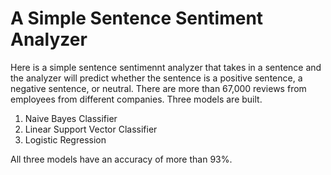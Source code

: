 # A Simple Sentence Sentiment Analyzer

Here is a simple sentence sentimennt analyzer that takes in a sentence and the analyzer will predict whether the sentence is a positive sentence, a negative sentence, or neutral. There are more than 67,000 reviews from employees from different companies. Three models are built.

1. Naive Bayes Classifier
2. Linear Support Vector Classifier
3. Logistic Regression

All three models have an accuracy of more than 93%.
